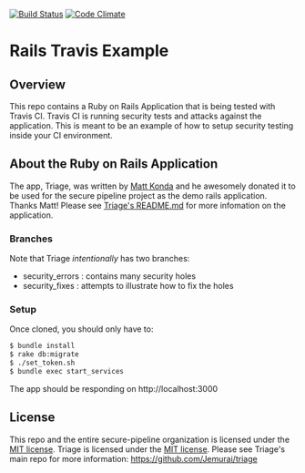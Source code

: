[![Build Status](https://travis-ci.org/octonary/rails-travis-example.svg)](https://travis-ci.org/octonary/rails-travis-example) [![Code Climate](https://codeclimate.com/github/secure-pipeline/rails-travis-example.png)](https://codeclimate.com/github/secure-pipeline/rails-travis-example)

# Rails Travis Example

## Overview
This repo contains a Ruby on Rails Application that is being tested with Travis CI.  Travis CI is running security tests and attacks against the application. This is meant to be an example of how to setup security testing inside your CI environment.

## About the Ruby on Rails Application

The app, Triage, was written by [Matt Konda](https://github.com/mkonda) and he awesomely donated it to be used for the secure pipeline project as the demo rails application.  Thanks Matt! Please see [Triage's README.md](https://github.com/Jemurai/triage/blob/master/README.md) for more infomation on the application. 

### Branches

Note that Triage *intentionally* has two branches:  
* security_errors :  contains many security holes
* security_fixes : attempts to illustrate how to fix the holes

### Setup

Once cloned, you should only have to: 
```bash
$ bundle install
$ rake db:migrate
$ ./set_token.sh
$ bundle exec start_services
```

The app should be responding on http://localhost:3000

## License

This repo and the entire secure-pipeline organization is licensed under the [MIT license](http://opensource.org/licenses/mit-license.php).
Triage is licensed under the [MIT license](http://opensource.org/licenses/mit-license.php).
Please see Triage's main repo for more information: https://github.com/Jemurai/triage
